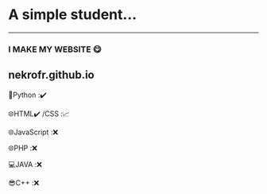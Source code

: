 # A simple student...  
---
### I MAKE MY WEBSITE 😋
nekrofr.github.io
---
🐍Python :✔️

🌐HTML✔️
/CSS :📈

🌐JavaScript :❌ 

🌐PHP :❌ 

💻JAVA :❌ 

😎C++ :❌
